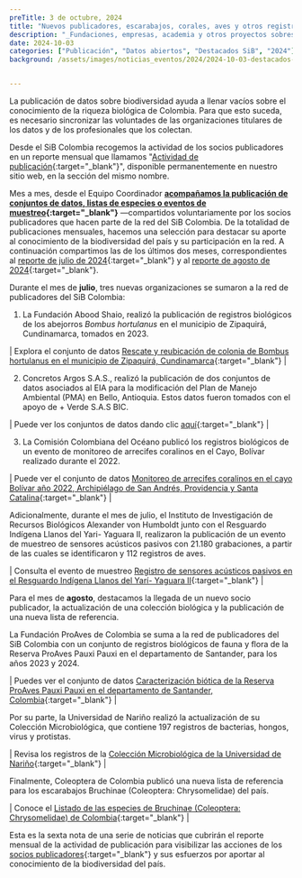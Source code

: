 ```yaml
---
preTitle: 3 de octubre, 2024
title: "Nuevos publicadores, escarabajos, corales, aves y otros registros destacados de julio y agosto"
description: "_Fundaciones, empresas, academia y otros proyectos sobresalen en estos dos meses, con datos sobre diversas especies de animales y microorganismos de nuestra biodiversidad._"
date: 2024-10-03
categories: ["Publicación", "Datos abiertos", "Destacados SiB", "2024"]
background: /assets/images/noticias_eventos/2024/2024-10-03-destacados-julio-agosto2024.png


---
```


La publicación de datos sobre biodiversidad ayuda a llenar vacíos sobre el conocimiento de la riqueza biológica de Colombia. Para que esto suceda, es necesario sincronizar las voluntades de las organizaciones titulares de los datos y de los profesionales que los colectan.

Desde el SiB Colombia recogemos la actividad de los socios publicadores en un reporte mensual que llamamos "[Actividad de publicación](https://biodiversidad.co/comunidad/actividad-de-publicacion/){:target="_blank"}", disponible permanentemente en nuestro sitio web, en la sección del mismo nombre.

Mes a mes, desde el Equipo Coordinador **[acompañamos la publicación de conjuntos de datos, listas de especies o eventos de muestreo](https://biodiversidad.co/compartir/guia-para-publicar/){:target="_blank"}** —compartidos voluntariamente por los socios publicadores que hacen parte de la red del SiB Colombia. De la totalidad de publicaciones mensuales, hacemos una selección para destacar su aporte al conocimiento de la biodiversidad del país y su participación en la red. A continuación compartimos las de los últimos dos  meses, correspondientes al [reporte de julio  de 2024](https://lookerstudio.google.com/u/0/reporting/3fa088dd-508a-4d6e-bae6-0f141b48a5fb/page/Ge2V){:target="_blank"} y al [reporte de agosto  de 2024](https://lookerstudio.google.com/u/0/reporting/e3649d85-98e0-4b3d-84c8-d43839e9b3ff/page/Ge2V){:target="_blank"}.

Durante el mes de **julio**, tres nuevas organizaciones se sumaron a la red de publicadores del SiB Colombia:

1. La Fundación Abood Shaio, realizó la publicación de registros biológicos de los abejorros *Bombus hortulanus* en el municipio de Zipaquirá, Cundinamarca, tomados en 2023.

| Explora el conjunto de datos [Rescate y reubicación de colonia de Bombus hortulanus en el municipio de Zipaquirá, Cundinamarca](https://biodiversidad.co/data/?datasetKey=8b734e1c-af4a-475f-88ed-f8f4f27f3bef){:target="_blank"} |

2. Concretos Argos S.A.S., realizó la publicación de dos conjuntos de datos asociados al EIA para la modificación del Plan de Manejo Ambiental (PMA) en Bello, Antioquia. Estos datos fueron tomados con el apoyo de + Verde S.A.S BIC. 

| Puede ver los conjuntos de datos dando clic [aquí](https://biodiversidad.co/data/?publishingOrg=fef57e14-71b8-4d35-b1de-04119458013d&view=TABLE){:target="_blank"} | 

3. La Comisión Colombiana del Océano publicó los registros biológicos de un evento de monitoreo de arrecifes coralinos en el Cayo, Bolívar realizado durante el 2022. 

| Puede ver el conjunto de datos  [Monitoreo de arrecifes coralinos en el cayo Bolívar año 2022, Archipiélago de San Andrés, Providencia y Santa Catalina](https://biodiversidad.co/data/?datasetKey=f7865fc6-4ace-4238-8554-cf4b61bb83f2){:target="_blank"} |

Adicionalmente, durante el mes de julio, el Instituto de Investigación de Recursos Biológicos Alexander von Humboldt junto con el Resguardo Indígena Llanos del Yari- Yaguara II, realizaron la publicación de un evento de muestreo de sensores acústicos pasivos con 21.180 grabaciones, a partir de las cuales se identificaron y 112 registros de aves. 

| Consulta el evento de muestreo [Registro de sensores acústicos pasivos en el Resguardo Indígena Llanos del Yarí- Yaguara II](https://biodiversidad.co/data/?datasetKey=9c6f53b3-53d5-461f-ab37-da42ff0ffc28){:target="_blank"} |

Para el mes de **agosto**, destacamos la llegada de un nuevo socio publicador, la actualización de una colección biológica y la publicación de una nueva lista de referencia.

La Fundación ProAves de Colombia se suma a la red de publicadores del SiB Colombia con un conjunto de registros biológicos de fauna y flora de la Reserva ProAves Pauxi Pauxi en el departamento de Santander, para los años 2023 y 2024.

| Puedes ver el conjunto de datos [Caracterización biótica de la Reserva ProAves Pauxi Pauxi en el departamento de Santander, Colombia](https://biodiversidad.co/data/?datasetKey=8f98676e-8490-4c87-bc11-10bd626c8482){:target="_blank"} |

Por su parte, la Universidad de Nariño realizó la actualización de su Colección Microbiológica, que contiene 197 registros de bacterias, hongos, virus y protistas.

| Revisa los registros de la [Colección Microbiológica de la Universidad de Nariño](https://biodiversidad.co/data/?datasetKey=dda54173-dcda-4592-b221-7249d3f960a2){:target="_blank"} |

Finalmente, Coleoptera de Colombia publicó una nueva lista de referencia para los escarabajos Bruchinae (Coleoptera: Chrysomelidae) del país. 

| Conoce el [Listado de las especies de Bruchinae (Coleoptera: Chrysomelidae) de Colombia](https://biodiversidad.co/dataset/search?publishingOrg=2c39be5c-c11e-46d0-bcb4-552f2072d19f&q=Bruchinae&type=CHECKLIST){:target="_blank"} |

Esta es la sexta nota de una serie de noticias que cubrirán el reporte mensual de la actividad de publicación para visibilizar las acciones de los [socios publicadores](https://biodiversidad.co/comunidad/socios-publicadores/){:target="_blank"} y sus esfuerzos por aportar al conocimiento de la biodiversidad del país.
